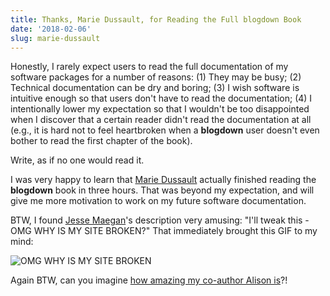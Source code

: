 ```yaml
---
title: Thanks, Marie Dussault, for Reading the Full blogdown Book
date: '2018-02-06'
slug: marie-dussault
---
```


Honestly, I rarely expect users to read the full documentation of my software packages for a number of reasons: (1) They may be busy; (2) Technical documentation can be dry and boring; (3) I wish software is intuitive enough so that users don't have to read the documentation; (4) I intentionally lower my expectation so that I wouldn't be too disappointed when I discover that a certain reader didn't read the documentation at all (e.g., it is hard not to feel heartbroken when a **blogdown** user doesn't even bother to read the first chapter of the book).

Write, as if no one would read it.

I was very happy to learn that [Marie Dussault](https://tw.com/londonaesthetik/status/960895191992463365) actually finished reading the **blogdown** book in three hours. That was beyond my expectation, and will give me more motivation to work on my future software documentation.

BTW, I found [Jesse Maegan](https://tw.com/kierisi/status/960879081553387520)'s description very amusing: "I'll tweak this - OMG WHY IS MY SITE BROKEN?" That immediately brought this GIF to my mind:

![OMG WHY IS MY SITE BROKEN](https://slides.yihui.org/gif/encontro.gif)

Again BTW, can you imagine [how amazing my co-author Alison is](https://tw.com/apreshill/status/960879856413163520)?!
